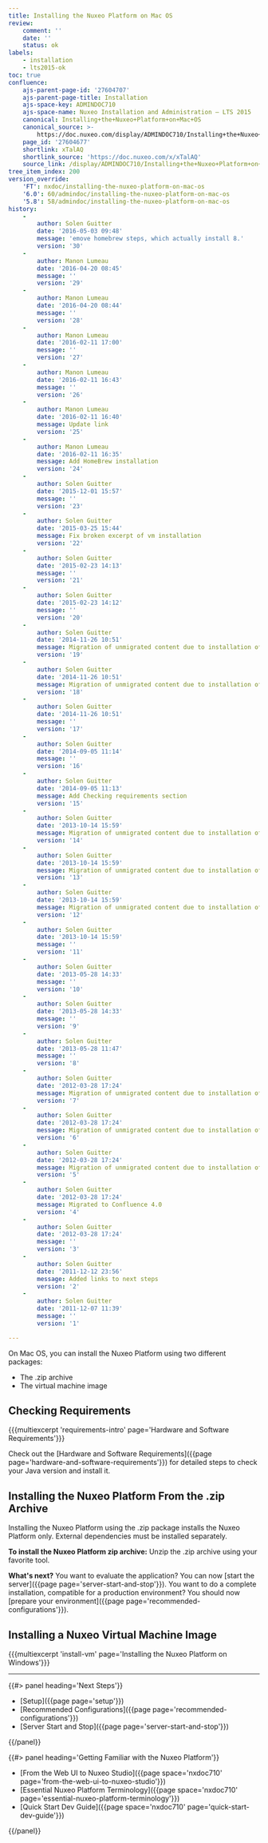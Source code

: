 ```yaml
---
title: Installing the Nuxeo Platform on Mac OS
review:
    comment: ''
    date: ''
    status: ok
labels:
    - installation
    - lts2015-ok
toc: true
confluence:
    ajs-parent-page-id: '27604707'
    ajs-parent-page-title: Installation
    ajs-space-key: ADMINDOC710
    ajs-space-name: Nuxeo Installation and Administration — LTS 2015
    canonical: Installing+the+Nuxeo+Platform+on+Mac+OS
    canonical_source: >-
        https://doc.nuxeo.com/display/ADMINDOC710/Installing+the+Nuxeo+Platform+on+Mac+OS
    page_id: '27604677'
    shortlink: xTalAQ
    shortlink_source: 'https://doc.nuxeo.com/x/xTalAQ'
    source_link: /display/ADMINDOC710/Installing+the+Nuxeo+Platform+on+Mac+OS
tree_item_index: 200
version_override:
    'FT': nxdoc/installing-the-nuxeo-platform-on-mac-os
    '6.0': 60/admindoc/installing-the-nuxeo-platform-on-mac-os
    '5.8': 58/admindoc/installing-the-nuxeo-platform-on-mac-os
history:
    -
        author: Solen Guitter
        date: '2016-05-03 09:48'
        message: 'emove homebrew steps, which actually install 8.'
        version: '30'
    -
        author: Manon Lumeau
        date: '2016-04-20 08:45'
        message: ''
        version: '29'
    -
        author: Manon Lumeau
        date: '2016-04-20 08:44'
        message: ''
        version: '28'
    -
        author: Manon Lumeau
        date: '2016-02-11 17:00'
        message: ''
        version: '27'
    -
        author: Manon Lumeau
        date: '2016-02-11 16:43'
        message: ''
        version: '26'
    -
        author: Manon Lumeau
        date: '2016-02-11 16:40'
        message: Update link
        version: '25'
    -
        author: Manon Lumeau
        date: '2016-02-11 16:35'
        message: Add HomeBrew installation
        version: '24'
    -
        author: Solen Guitter
        date: '2015-12-01 15:57'
        message: ''
        version: '23'
    -
        author: Solen Guitter
        date: '2015-03-25 15:44'
        message: Fix broken excerpt of vm installation
        version: '22'
    -
        author: Solen Guitter
        date: '2015-02-23 14:13'
        message: ''
        version: '21'
    -
        author: Solen Guitter
        date: '2015-02-23 14:12'
        message: ''
        version: '20'
    -
        author: Solen Guitter
        date: '2014-11-26 10:51'
        message: Migration of unmigrated content due to installation of a new plugin
        version: '19'
    -
        author: Solen Guitter
        date: '2014-11-26 10:51'
        message: Migration of unmigrated content due to installation of a new plugin
        version: '18'
    -
        author: Solen Guitter
        date: '2014-11-26 10:51'
        message: ''
        version: '17'
    -
        author: Solen Guitter
        date: '2014-09-05 11:14'
        message: ''
        version: '16'
    -
        author: Solen Guitter
        date: '2014-09-05 11:13'
        message: Add Checking requirements section
        version: '15'
    -
        author: Solen Guitter
        date: '2013-10-14 15:59'
        message: Migration of unmigrated content due to installation of a new plugin
        version: '14'
    -
        author: Solen Guitter
        date: '2013-10-14 15:59'
        message: Migration of unmigrated content due to installation of a new plugin
        version: '13'
    -
        author: Solen Guitter
        date: '2013-10-14 15:59'
        message: Migration of unmigrated content due to installation of a new plugin
        version: '12'
    -
        author: Solen Guitter
        date: '2013-10-14 15:59'
        message: ''
        version: '11'
    -
        author: Solen Guitter
        date: '2013-05-28 14:33'
        message: ''
        version: '10'
    -
        author: Solen Guitter
        date: '2013-05-28 14:33'
        message: ''
        version: '9'
    -
        author: Solen Guitter
        date: '2013-05-28 11:47'
        message: ''
        version: '8'
    -
        author: Solen Guitter
        date: '2012-03-28 17:24'
        message: Migration of unmigrated content due to installation of a new plugin
        version: '7'
    -
        author: Solen Guitter
        date: '2012-03-28 17:24'
        message: Migration of unmigrated content due to installation of a new plugin
        version: '6'
    -
        author: Solen Guitter
        date: '2012-03-28 17:24'
        message: Migration of unmigrated content due to installation of a new plugin
        version: '5'
    -
        author: Solen Guitter
        date: '2012-03-28 17:24'
        message: Migrated to Confluence 4.0
        version: '4'
    -
        author: Solen Guitter
        date: '2012-03-28 17:24'
        message: ''
        version: '3'
    -
        author: Solen Guitter
        date: '2011-12-12 23:56'
        message: Added links to next steps
        version: '2'
    -
        author: Solen Guitter
        date: '2011-12-07 11:39'
        message: ''
        version: '1'

---
```

On Mac OS, you can install the Nuxeo Platform using two different packages:

*   The .zip archive
*   The virtual machine image

## Checking Requirements

{{{multiexcerpt 'requirements-intro' page='Hardware and Software Requirements'}}}

Check out the [Hardware and Software Requirements]({{page page='hardware-and-software-requirements'}}) for detailed steps to check your Java version and install it.

## Installing the Nuxeo Platform From the .zip Archive

Installing the Nuxeo Platform using the .zip package installs the Nuxeo Platform only. External dependencies must be installed separately.

**To install the Nuxeo Platform zip archive:**
Unzip the .zip archive using your favorite tool.

**What's next?**
You want to evaluate the application? You can now [start the server]({{page page='server-start-and-stop'}}).
You want to do a complete installation, compatible for a production environment? You should now [prepare your environment]({{page page='recommended-configurations'}}).

## Installing a Nuxeo Virtual Machine Image

{{{multiexcerpt 'install-vm' page='Installing the Nuxeo Platform on Windows'}}}

* * *

<div class="row" data-equalizer data-equalize-on="medium"><div class="column medium-6">{{#> panel heading='Next Steps'}}

*   [Setup]({{page page='setup'}})
*   [Recommended Configurations]({{page page='recommended-configurations'}})
*   [Server Start and Stop]({{page page='server-start-and-stop'}})

{{/panel}}</div><div class="column medium-6">{{#> panel heading='Getting Familiar with the Nuxeo Platform'}}

*   [From the Web UI to Nuxeo Studio]({{page space='nxdoc710' page='from-the-web-ui-to-nuxeo-studio'}})
*   [Essential Nuxeo Platform Terminology]({{page space='nxdoc710' page='essential-nuxeo-platform-terminology'}})
*   [Quick Start Dev Guide]({{page space='nxdoc710' page='quick-start-dev-guide'}})

{{/panel}}</div></div>
